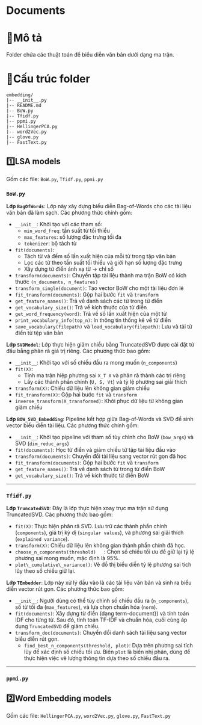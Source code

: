 

Documents
=
# 💭Mô tả
Folder chứa các thuật toán để biểu diễn văn bản dưới dạng ma trận.
# 📃Cấu trúc folder
```
embedding/
|-- __init__.py
|-- README.md
|-- BoW.py
|-- Tfidf.py
|-- ppmi.py
|-- HellingerPCA.py
|-- word2Vec.py
|-- glove.py
|-- FastText.py
```

## 1️⃣LSA models
Gồm các file: `BoW.py`, `Tfidf.py`, `ppmi.py`
### `BoW.py`
**Lớp `BagOfWords`**: Lớp này xây dựng biểu diễn Bag-of-Words cho các tài liệu văn bản đã làm sạch. Các phương thức chính gồm:
- `__init__`: Khởi tạo với các tham số:
  - `min_word_freq`: tần suất từ tối thiểu  
  - `max_features`: số lượng đặc trưng tối đa  
  - `tokenizer`: bộ tách từ
- `fit(documents)`:
  - Tách từ và đếm số lần xuất hiện của mỗi từ trong tập văn bản
  - Lọc các từ theo tần suất tối thiểu và giới hạn số lượng đặc trưng
  - Xây dựng từ điển ánh xạ từ → chỉ số
- `transform(documents)`: Chuyển tập tài liệu thành ma trận BoW có kích thước `(n_documents, n_features)`
- `transform_single(document)`: Tạo vector BoW cho một tài liệu đơn lẻ
- `fit_transform(documents)`: Gộp hai bước `fit` và `transform`
- `get_feature_names()`: Trả về danh sách các từ trong từ điển
- `get_vocabulary_size()`: Trả về kích thước của từ điển
- `get_word_frequency(word)`: Trả về số lần xuất hiện của một từ
- `print_vocabulary_info(top_n)`: In thông tin thống kê về từ điển
- `save_vocabulary(filepath)` và `load_vocabulary(filepath)`: Lưu và tải từ điển từ tệp văn bản

**Lớp `SVDModel`**: Lớp thực hiện giảm chiều bằng TruncatedSVD được cài đặt từ đầu bằng phân rã giá trị riêng. Các phương thức bao gồm:
- `__init__`: Khởi tạo với số chiều đầu ra mong muốn (`n_components`)
- `fit(X)`:
  - Tính ma trận hiệp phương sai `X_T X` và phân rã thành các trị riêng
  - Lấy các thành phần chính (`U, S, Vt`) và tỷ lệ phương sai giải thích
- `transform(X)`: Chiếu dữ liệu lên không gian giảm chiều
- `fit_transform(X)`: Gộp hai bước `fit` và `transform`
- `inverse_transform(X_transformed)`: Khôi phục dữ liệu từ không gian giảm chiều

**Lớp `BOW_SVD_Embedding`**: Pipeline kết hợp giữa Bag-of-Words và SVD để sinh vector biểu diễn tài liệu. Các phương thức chính gồm:
- `__init__`: Khởi tạo pipeline với tham số tùy chỉnh cho BoW (`bow_args`) và SVD (`dim_reduc_args`)
- `fit(documents)`: Học từ điển và giảm chiều từ tập tài liệu đầu vào
- `transform(documents)`: Chuyển đổi tài liệu sang vector rút gọn đã học
- `fit_transform(documents)`: Gộp hai bước `fit` và `transform`
- `get_feature_names()`: Trả về danh sách từ trong từ điển BoW
- `get_vocabulary_size()`: Trả về kích thước từ điển BoW

---
### `Tfidf.py`
**Lớp `TruncatedSVD`**: Đây là lớp thực hiện xoay trục ma trận sử dụng TruncatedSVD. Các phương thức bao gồm:    
- `fit(X)`: Thực hiện phân rã SVD. Lưu trữ các thành phần chính (`components`), giá trị kỳ dị (`singular values`), và phương sai giải thích (`explained variance`).
- `transform(X)`: Chiếu dữ liệu lên không gian thành phần chính đã học.
- `choose_n_components(threshold)	`: Chọn số chiều tối ưu để giữ lại tỷ lệ phương sai mong muốn, mặc định là 95\%.
- `plot\_cumulative\_variance()`: Vẽ đồ thị biểu diễn tỷ lệ phương sai tích lũy theo số chiều giữ lại.

**Lớp `TEmbedder`**: Lớp này xử lý đầu vào là các tài liệu văn bản và sinh ra biểu diễn vector rút gọn. Các phương thức bao gồm:
- `__init__`: Người dùng có thể tùy chỉnh số chiều đầu ra (`n_components`), số từ tối đa (`max_features`), và lựa chọn chuẩn hóa (`norm`).
- `fit(documents)`: Xây dựng từ điển (dạng term-document}) và tính toán IDF cho từng từ. Sau đó, tính toán TF-IDF và chuẩn hóa, cuối cùng áp dụng `TruncatedSVD` để giảm chiều.
- `transform_doc(documents)`: Chuyển đổi danh sách tài liệu sang vector biểu diễn rút gọn.
	- `find_best_n_components(threshold, plot)`: Dựa trên phương sai tích lũy để xác định số chiều tối ưu. Biến `plot` là biến nhị phân, dùng để thực hiện việc vẽ lượng thông tin dựa theo số chiều đầu ra.

---
### `ppmi.py`



## 2️⃣Word Embedding models
Gồm các file: `HellingerPCA.py`, `word2Vec.py`, `glove.py`, `FastText.py`

